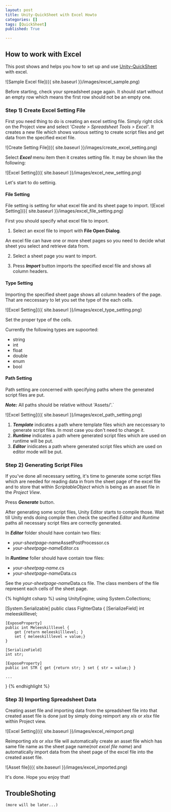 ```yaml
---
layout: post
title: Unity-QuickSheet with Excel Howto
categories: []
tags: [QuickSheet]
published: True

---
```


## How to work with Excel

This post shows and helps you how to set up and use [Unity-QuickSheet](https://github.com/kimsama/Unity-QuickSheet) with excel. 

![Sample Excel file]({{ site.baseurl }}/images/excel_sample.png)

Before starting, check your spreadsheet page again. It should start without an empty row which means the first row should not be an empty one.


### Step 1) Create Excel Setting File

First you need thing to do is creating an excel setting file. Simply right click on the Project view and select *'Create > Spreadsheet Tools > Excel'*. It creates a new file which shows various setting to create script files and get data from the specified excel file.

![Create Setting File]({{ site.baseurl }}/images/create_excel_setting.png)

Select ***Excel*** menu item then it creates setting file. It may be shown like the following:

![Excel Setting]({{ site.baseurl }}/images/excel_new_setting.png)

Let's start to do settinig.

#### File Setting

File setting is setting for what excel file and its sheet page to import.
![Excel Setting]({{ site.baseurl }}/images/excel_file_setting.png)

First you should specify what excel file to import.

1. Select an excel file to import with **File Open Dialog**.

An excel file can have one or more sheet pages so you need to decide what sheet you select and retrieve data from. 

2. Select a sheet page you want to import.

3. Press ***Import*** button imports the specified excel file and shows all column headers.

#### Type Setting

Importing the specified sheet page shows all column headers of the page. That are neccessary to let you set the type of the each cells.

![Excel Setting]({{ site.baseurl }}/images/excel_type_setting.png)

Set the proper type of the cells.

Currently the following types are supoorted:

- string
- int
- float
- double
- enum
- bool


#### Path Setting

Path setting are concerned with specifying paths where the generated script files are put.

***Note:*** All paths should be relative without 'Assets/'.`

![Excel Setting]({{ site.baseurl }}/images/excel_path_setting.png)

1. ***Template*** indicates a path where template files which are neccessary to generate script files.  In most case you don't need to change it.
2. ***Runtime*** indicates a path where generated script files which are used on runtime will be put.
3. ***Editor*** inidicates a path where generated script files which are used on editor mode will be put.

### Step 2) Generating Script Files

If you've done all necessary setting, it's time to generate some script files which are needed for reading data in from the sheet page of the excel file and to store that within *ScriptableObject* which is being as an asset file in the *Project View*.

Press ***Generate*** button.

After generating some script files, Unity Editor starts to compile those. Wait till Unity ends doing compile then check the specified *Editor* and *Runtime* paths all necessary script files are correctly generated. 

In ***Editor*** folder should have contain two files:

* *your-sheetpage-name*AssetPostProcessor.cs
* *your-sheetpage-name*Editor.cs

In ***Runtime*** foller should have contain tow files:
    
* *your-sheetpag-name*.cs
* *your-sheetpage-name*Data.cs

See the *your-sheetpage-name*Data.cs file. The class members of the file represent each cells of the sheet page.

{% highlight csharp %}
using UnityEngine;
using System.Collections;

[System.Serializable]
public class FighterData
{
    [SerializeField]
    int meleeskilllevel;
    
    [ExposeProperty]
    public int Meleeskilllevel { 
        get {return meleeskilllevel; } 
        set { meleeskilllevel = value;} 
    }
    
    [SerializeField]
    int str;
    
    [ExposeProperty]
    public int STR { get {return str; } set { str = value;} }

    ...
}
{% endhighlight %}



### Step 3) Importing Spreadsheet Data

Creating asset file and importing data from the spreadsheet file into that created asset file is done just by simply doing reimport any *xls* or *xlsx* file within Project view.

![Excel Setting]({{ site.baseurl }}/images/excel_reimport.png)

Reimporting *xls* or *xlsx* file will automatically create an asset file which has same file name as the sheet page name(*not excel file name*) and automatically import data from the sheet page of the excel file into the created asset file. 

![Asset file]({{ site.baseurl }}/images/excel_imported.png)

It's done. Hope you enjoy that!

## TroubleShoting

`(more will be later...)`

